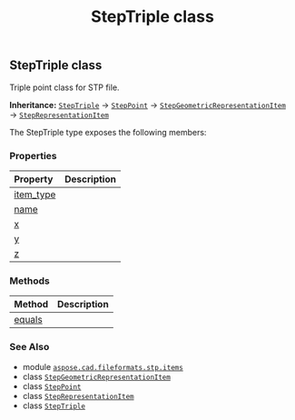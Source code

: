 ﻿---
title: StepTriple class
second_title: Aspose.CAD for Python via .NET API References
description: 
type: docs
weight: 510
url: /aspose.cad.fileformats.stp.items/steptriple/
is_root: false
---

## StepTriple class

Triple point class for STP file.



**Inheritance:** [`StepTriple`](/cad/python-net/aspose.cad.fileformats.stp.items/steptriple) → 
[`StepPoint`](/cad/python-net/aspose.cad.fileformats.stp.items/steppoint) → 
[`StepGeometricRepresentationItem`](/cad/python-net/aspose.cad.fileformats.stp.items/stepgeometricrepresentationitem) → 
[`StepRepresentationItem`](/cad/python-net/aspose.cad.fileformats.stp.items/steprepresentationitem)



The StepTriple type exposes the following members:

### Properties
| Property | Description |
| :- | :- |
| [item_type](/cad/python-net/aspose.cad.fileformats.stp.items/steptriple/item_type) |  |
| [name](/cad/python-net/aspose.cad.fileformats.stp.items/steptriple/name) |  |
| [x](/cad/python-net/aspose.cad.fileformats.stp.items/steptriple/x) |  |
| [y](/cad/python-net/aspose.cad.fileformats.stp.items/steptriple/y) |  |
| [z](/cad/python-net/aspose.cad.fileformats.stp.items/steptriple/z) |  |


### Methods
| Method | Description |
| :- | :- |
| [equals](/cad/python-net/aspose.cad.fileformats.stp.items/steptriple/equals/#aspose.cad.fileformats.stp.items.StepTriple) |  |



### See Also
* module [`aspose.cad.fileformats.stp.items`](..)
* class [`StepGeometricRepresentationItem`](/cad/python-net/aspose.cad.fileformats.stp.items/stepgeometricrepresentationitem)
* class [`StepPoint`](/cad/python-net/aspose.cad.fileformats.stp.items/steppoint)
* class [`StepRepresentationItem`](/cad/python-net/aspose.cad.fileformats.stp.items/steprepresentationitem)
* class [`StepTriple`](/cad/python-net/aspose.cad.fileformats.stp.items/steptriple)
